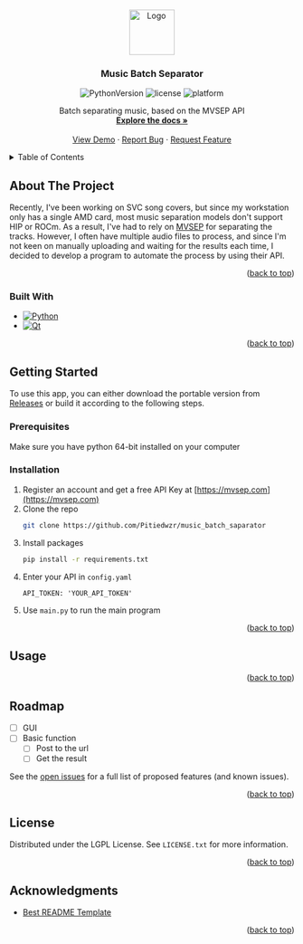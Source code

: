 ﻿<a id="readme-top"></a>

<!-- PROJECT SHIELDS -->
<!--
*** I'm using markdown "reference style" links for readability.
*** Reference links are enclosed in brackets [ ] instead of parentheses ( ).
*** See the bottom of this document for the declaration of the reference variables
*** for contributors-url, forks-url, etc. This is an optional, concise syntax you may use.
*** https://www.markdownguide.org/basic-syntax/#reference-style-links
-->


<!-- PROJECT LOGO -->
<br />
<div align="center">
  <a href="https://github.com/Pitiedwzr/music_batch_separator">
    <img src="images/logo.png" alt="Logo" width="80" height="80">
  </a>

<h3 align="center">Music Batch Separator</h3>


![PythonVersion][PythonVersion]
![license][License]
![platform][Platform]

  <p align="center">
    Batch separating music, based on the MVSEP API
    <br />
    <a href="https://github.com/Pitiedwzr/music_batch_separator"><strong>Explore the docs »</strong></a>
    <br />
    <br />
    <a href="https://github.com/Pitiedwzr/music_batch_separator">View Demo</a>
    ·
    <a href="https://github.com/Pitiedwzr/music_batch_separator/issues/new?labels=bug&template=bug-report---.md">Report Bug</a>
    ·
    <a href="https://github.com/Pitiedwzr/music_batch_separator/issues/new?labels=enhancement&template=feature-request---.md">Request Feature</a>
  </p>
</div>



<!-- TABLE OF CONTENTS -->
<details>
  <summary>Table of Contents</summary>
  <ol>
    <li>
      <a href="#about-the-project">About The Project</a>
      <ul>
        <li><a href="#built-with">Built With</a></li>
      </ul>
    </li>
    <li>
      <a href="#getting-started">Getting Started</a>
      <ul>
        <li><a href="#prerequisites">Prerequisites</a></li>
        <li><a href="#installation">Installation</a></li>
      </ul>
    </li>
    <li><a href="#usage">Usage</a></li>
    <li><a href="#roadmap">Roadmap</a></li>
    <li><a href="#license">License</a></li>
    <li><a href="#acknowledgments">Acknowledgments</a></li>
  </ol>
</details>



<!-- ABOUT THE PROJECT -->
## About The Project

<!-- [![Product Name Screen Shot][product-screenshot]](https://example.com) -->

Recently, I've been working on SVC song covers, but since my workstation only has a single AMD card, most music separation models don't support HIP or ROCm. As a result, I've had to rely on [MVSEP](https://mvsep.com) for separating the tracks. However, I often have multiple audio files to process, and since I'm not keen on manually uploading and waiting for the results each time, I decided to develop a program to automate the process by using their API.

<p align="right">(<a href="#readme-top">back to top</a>)</p>



### Built With

* [![Python][Python]][Python-url]
* [![Qt][Qt]][qt-url]

<p align="right">(<a href="#readme-top">back to top</a>)</p>



<!-- GETTING STARTED -->
## Getting Started

To use this app, you can either download the portable version from [Releases][Releases] or build it according to the following steps.

### Prerequisites

Make sure you have python 64-bit installed on your computer

### Installation

1. Register an account and get a free API Key at [https://mvsep.com](https://mvsep.com)
2. Clone the repo
   ```sh
   git clone https://github.com/Pitiedwzr/music_batch_saparator
   ```
3. Install packages
   ```sh
   pip install -r requirements.txt
   ```
4. Enter your API in `config.yaml`
   ```
   API_TOKEN: 'YOUR_API_TOKEN'
   ```
5. Use `main.py` to run the main program


<p align="right">(<a href="#readme-top">back to top</a>)</p>



<!-- USAGE EXAMPLES -->
## Usage



<p align="right">(<a href="#readme-top">back to top</a>)</p>



<!-- ROADMAP -->
## Roadmap

- [ ] GUI
- [ ] Basic function
    - [ ] Post to the url
    - [ ] Get the result

See the [open issues](https://github.com/Pitiedwzr/music_batch_separator/issues) for a full list of proposed features (and known issues).

<p align="right">(<a href="#readme-top">back to top</a>)</p>



<!-- LICENSE -->
## License

Distributed under the LGPL License. See `LICENSE.txt` for more information.

<p align="right">(<a href="#readme-top">back to top</a>)</p>



<!-- ACKNOWLEDGMENTS -->
## Acknowledgments

* [Best README Template](https://github.com/othneildrew/Best-README-Template)

<p align="right">(<a href="#readme-top">back to top</a>)</p>



<!-- MARKDOWN LINKS & IMAGES -->
<!-- https://www.markdownguide.org/basic-syntax/#reference-style-links -->
[License]: https://img.shields.io/github/license/Pitiedwzr/music_batch_separator
[Platform]: https://img.shields.io/badge/platform-Windows%20%7C%20macOS%20%7C%20Linux-green
[PythonVersion]: https://img.shields.io/badge/Python-3.10-3776AB?logo=python&logoColor=f5f5f5
[product-screenshot]: resource/images/screenshot.png
[Python]: https://img.shields.io/badge/Python-3776AB?style=for-the-badge&logo=python&logoColor=white
[Python-url]: https://python.org/
[Qt]: https://img.shields.io/badge/Qt-41CD52?style=for-the-badge&logo=qt&logoColor=white
[Qt-url]: https://qt.io/
[Releases]: https://github.com/Pitiedwzr/music_batch_separator/releases